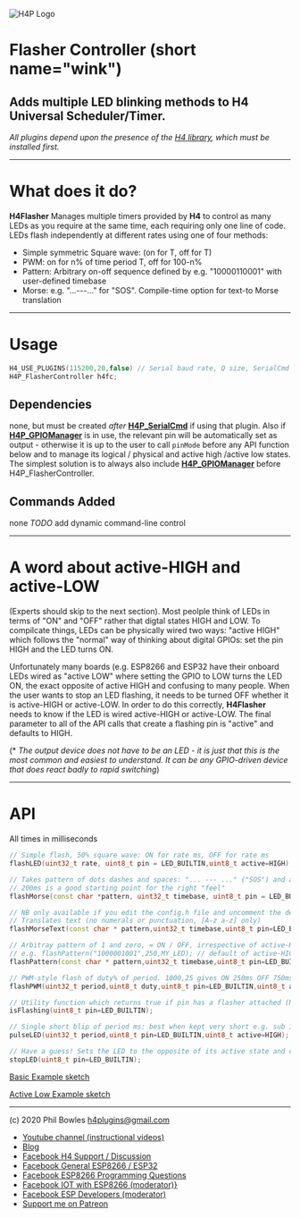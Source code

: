 ![H4P Logo](/assets/GPIOLogo.jpg)

# Flasher Controller (short name="wink")

## Adds multiple LED blinking methods to H4 Universal Scheduler/Timer.

*All plugins depend upon the presence of the [H4 library](https://github.com/philbowles/H4), which must be installed first.*

---

# What does it do?

**H4Flasher** Manages multiple timers provided by **H4** to control as many LEDs as you require at the same time, each requiring only one line of code.
LEDs flash independently at different rates using one of four methods:

* Simple symmetric Square wave: (on for T, off for T)
* PWM: on for n% of time period T, off for 100-n%
* Pattern: Arbitrary on-off sequence defined by e.g. "10000110001" with user-defined timebase
* Morse: e.g. "...---..." for "SOS". Compile-time option for text-to Morse translation

---

# Usage

```cpp
H4_USE_PLUGINS(115200,20,false) // Serial baud rate, Q size, SerialCmd autostop
H4P_FlasherController h4fc;
```

## Dependencies

none, but must be created *after* [**H4P_SerialCmd**](h4cmd.md) if using that plugin. Also if [**H4P_GPIOManager**](h4gm.md) is in use, the relevant pin will be automatically set as output - otherwise it is up to the user to call `pinMode` before any API function below and to manage its logical / physical and active high /active low states. The simplest solution is to always also include [**H4P_GPIOManager**](h4gm.md) before H4P_FlasherController.

## Commands Added

none *TODO* add dynamic command-line control

---

# A word about active-HIGH and active-LOW

(Experts should skip to the next section). Most peolple think of LEDs in terms of "ON" and "OFF" rather that digtal states HIGH and LOW. To compilcate things, LEDs can be physically wired two ways: "active HIGH" which follows the "normal" way of thinking about digital GPIOs: set the pin HIGH and the LED turns ON.

Unfortunately many boards (e.g. ESP8266 and ESP32 have their onboard LEDs wired as "active LOW" where setting the GPIO to LOW turns the LED ON, the exact opposite of active HIGH and confusing to many people. When the user wants to stop an LED flashing, it needs to be turned OFF whether it is active-HIGH or active-LOW. In order to do this correctly, **H4Flasher** needs to know if the LED is wired active-HIGH or active-LOW. The final parameter to all of the API calls that create a flashing pin is "active" and defaults to HIGH.
  
(* *The output device does not have to be an LED - it is just that this is the most common and easiest to understand. It can be any GPIO-driven device that does react badly to rapid switching*)

---

# API

All times in milliseconds

```cpp
// Simple flash, 50% square wave: ON for rate ms, OFF for rate ms
flashLED(uint32_t rate, uint8_t pin = LED_BUILTIN,uint8_t active=HIGH);

// Takes pattern of dots dashes and spaces: "... --- ..." ("SOS") and a timebase which controls repetition speed
// 200ms is a good starting point for the right "feel"
flashMorse(const char *pattern, uint32_t timebase, uint8_t pin = LED_BUILTIN,uint8_t active=HIGH);

// NB only available if you edit the config.h file and uncomment the define for H4F_MORSE_SUPPORT
// Translates text (no numerals or punctuation, [A-z a-z] only)
flashMorseText(const char * pattern,uint32_t timebase,uint8_t pin=LED_BUILTIN,uint8_t active=HIGH);

// Arbitray pattern of 1 and zero, = ON / OFF, irrespective of active-HIGH/LOW using timebase to set rate
// e.g. flashPattern("1000001001",250,MY_LED); // default of active-HIGH assumed
flashPattern(const char * pattern,uint32_t timebase,uint8_t pin=LED_BUILTIN,uint8_t active=HIGH);

// PWM-style flash of duty% of period. 1000,25 gives ON 250ms OFF 750ms, ON 250ms etc
flashPWM(uint32_t period,uint8_t duty,uint8_t pin=LED_BUILTIN,uint8_t active=HIGH);

// Utility function which returns true if pin has a flasher attached (NOT whether its actually glowing!)
isFlashing(uint8_t pin=LED_BUILTIN);

// Single short blip of period ms: best when kept very short e.g. sub 100ms. Great for debugging!
pulseLED(uint32_t period,uint8_t pin=LED_BUILTIN,uint8_t active=HIGH);

// Have a guess! Sets the LED to the opposite of its active state and cleans up any timers, patterns etc
stopLED(uint8_t pin=LED_BUILTIN);
```

[Basic Example sketch](../examples/FLASHER/H4FC_Basic/H4FC_Basic.ino)

[Active Low Example sketch](../examples/FLASHER/H4FC_ActiveLow/H4FC_ActiveLow.ino)

---

(c) 2020 Phil Bowles h4plugins@gmail.com

* [Youtube channel (instructional videos)](https://www.youtube.com/channel/UCYi-Ko76_3p9hBUtleZRY6g)
* [Blog](https://8266iot.blogspot.com)
* [Facebook H4  Support / Discussion](https://www.facebook.com/groups/444344099599131/)
* [Facebook General ESP8266 / ESP32](https://www.facebook.com/groups/2125820374390340/)
* [Facebook ESP8266 Programming Questions](https://www.facebook.com/groups/esp8266questions/)
* [Facebook IOT with ESP8266 (moderator)}](https://www.facebook.com/groups/1591467384241011/)
* [Facebook ESP Developers (moderator)](https://www.facebook.com/groups/ESP8266/)
* [Support me on Patreon](https://patreon.com/esparto)
